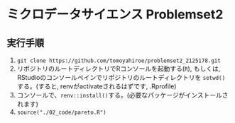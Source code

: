 # ミクロデータサイエンス Problemset2

## 実行手順

1. `git clone https://github.com/tomoyahiroe/problemset2_2125178.git`
2. リポジトリのルートディレクトリでRコンソールを起動する(`R`), もしくは, RStudioのコンソールペインでリポジトリのルートディレクトリを `setwd()` する。(すると, renvがactivateされるはずです, .Rprofile)
3. コンソールで、`renv::install()`する。(必要なパッケージがインストールされます)
4. `source("./02_code/pareto.R")`



